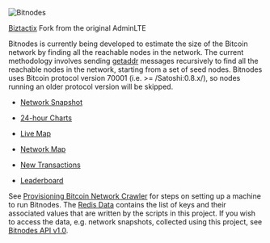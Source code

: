![Bitnodes](https://bitnodes.earn.com/static/img/bitnodes-github.png "Bitnodes")

<a href="https://biztactix.com.au">Biztactix</a> Fork from the original AdminLTE

Bitnodes is currently being developed to estimate the size of the Bitcoin network by finding all the reachable nodes in the network. The current methodology involves sending [getaddr](https://en.bitcoin.it/wiki/Protocol_specification#getaddr) messages recursively to find all the reachable nodes in the network, starting from a set of seed nodes. Bitnodes uses Bitcoin protocol version 70001 (i.e. >= /Satoshi:0.8.x/), so nodes running an older protocol version will be skipped.

* [Network Snapshot](https://bitnodes.earn.com/nodes/)

* [24-hour Charts](https://bitnodes.earn.com/dashboard/)

* [Live Map](https://bitnodes.earn.com/nodes/live-map/)

* [Network Map](https://bitnodes.earn.com/nodes/network-map/)

* [New Transactions](https://bitnodes.earn.com/dashboard/transactions/)

* [Leaderboard](https://bitnodes.earn.com/nodes/leaderboard/)

See [Provisioning Bitcoin Network Crawler](https://github.com/ayeowch/bitnodes/wiki/Provisioning-Bitcoin-Network-Crawler) for steps on setting up a machine to run Bitnodes. The [Redis Data](https://github.com/ayeowch/bitnodes/wiki/Redis-Data) contains the list of keys and their associated values that are written by the scripts in this project. If you wish to access the data, e.g. network snapshots, collected using this project, see [Bitnodes API v1.0](https://bitnodes.earn.com/api/).
